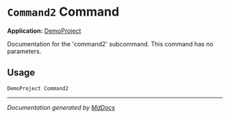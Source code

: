 ﻿# `Command2` Command

**Application:** [DemoProject](../index.md)

Documentation for the 'command2' subcommand. This command has no parameters.

## Usage

```
DemoProject Command2
```
___

*Documentation generated by [MdDocs](https://github.com/ap0llo/mddocs)*
